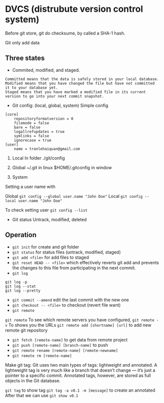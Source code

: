 # DVCS (distrubute version control system)

Before git store, git do checksume, by called a SHA-1 hash.

Git only add data

## Three states

- Commited, modified, and staged.
```
Committed means that the data is safely stored in your local database. 
Modified means that you have changed the file but have not committed it to your database yet. 
Staged means that you have marked a modified file in its current version to go into your next commit snapshot.
```

- Git config: (local, global, system)
Simple config

```
[core]
	repositoryformatversion = 0
	filemode = false
	bare = false
	logallrefupdates = true
	symlinks = false
	ignorecase = true
[user]
	name = tranlehaiquan@gmail.com
```

1. Local
In folder ./git/config

2. Global
~/.git in linux
$HOME/.gitconfig in window

3. System

Setting a user name with 

Global `git config --global user.name "John Doe"`
Local `git config --local user.name "John Doe"`

To check setting user `git config --list`

- Git status
Untrack, modified, deleted

## Operation

- `git init` for create and git folder
- `git status` for status files (untrack, modified, staged)
- `git add <file>` for add files to staged
- `git reset HEAD -- <file>` which effectively reverts git add and prevents the changes to this file from participating in the next commit.
- `git log`
```
git log -p
git log --stat
git log --pretty
``` 
- `git commit --amend` edit the last commit with the new one
- `git checkout -- <file>` to checkout (revert file want)
- `git remote`

`git remote` To see which remote servers you have configured,
`git remote -v` To shows you the URLs
`git remote add [shortname] [url]` to add new remote git repository

- `git fetch [remote-name]` to get data from remote project
- `git push [remote-name] [branch-name]` to push
- `git remote rename [remote-name] [remote-newname]`
- `git remote rm [remote-name]` 

Make git tag:
Git uses two main types of tags: lightweight and annotated. A lightweight tag is very much like a branch that doesn’t change — it’s just a pointer to a specific commit. Annotated tags, however, are stored as full objects in the Git database. 

`git tag` to show tag
`git tag -a v0.1 -m [message]` to create an annotated
After that we can use `git show v0.1`

